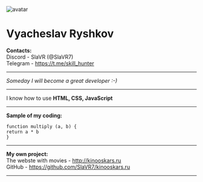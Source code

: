 ![avatar](https://user-images.githubusercontent.com/105281241/207642191-9f6ca082-25e2-467f-80b8-184df266b62b.jpg)
# Vyacheslav Ryshkov
**Contacts:**     
Discord - SlaVR (@SlaVR7)       
Telegram - https://t.me/skill_hunter 
***
*Someday I will become a great developer :-)*
***
I know how to use **HTML, CSS, JavaScript**
***
**Sample of my coding:**
    
``` 
function multiply (a, b) {
return a * b
}
```
***
**My own project:**   
The webste with movies - http://kinooskars.ru    
GitHub - https://github.com/SlaVR7/kinooskars.ru
***
